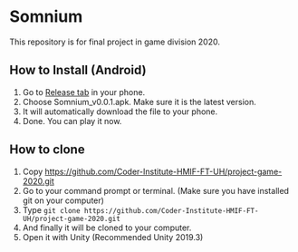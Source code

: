# Somnium

This repository is for final project in game division 2020.

## How to Install (Android)
1. Go to [Release tab](https://github.com/Coder-Institute-HMIF-FT-UH/project-game-2020/releases) in your phone.
2. Choose Somnium_v0.0.1.apk. Make sure it is the latest version.
3. It will automatically download the file to your phone.
4. Done. You can play it now.

## How to clone
1. Copy https://github.com/Coder-Institute-HMIF-FT-UH/project-game-2020.git
2. Go to your command prompt or terminal. (Make sure you have installed git on your computer)
3. Type ```git clone https://github.com/Coder-Institute-HMIF-FT-UH/project-game-2020.git```
4. And finally it will be cloned to your computer.
5. Open it with Unity (Recommended Unity 2019.3)